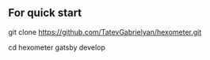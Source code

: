 ## For quick start

git clone https://github.com/TatevGabrielyan/hexometer.git 

cd hexometer 
gatsby develop 
